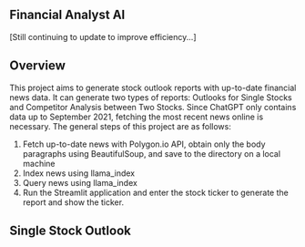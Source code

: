 ## Financial Analyst AI
[Still continuing to update to improve efficiency...]

## Overview
This project aims to generate stock outlook reports with up-to-date financial news data. It can generate two types of reports: Outlooks for Single Stocks and Competitor Analysis between Two Stocks. Since ChatGPT only contains data up to September 2021, fetching the most recent news online is necessary. The general steps of this project are as follows:

1. Fetch up-to-date news with Polygon.io API, obtain only the body paragraphs using BeautifulSoup, and save to the directory on a local machine
2. Index news using llama_index
3. Query news using llama_index
4. Run the Streamlit application and enter the stock ticker to generate the report and show the ticker.

## Single Stock Outlook
<a href="https://www.youtube.com/watch?v=TyIPcXmA3xo">
